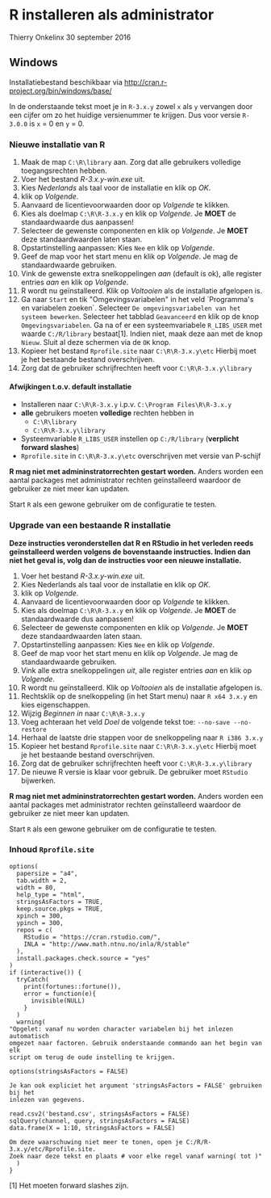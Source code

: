 R installeren als administrator
================
Thierry Onkelinx
30 september 2016

Windows
-------

Installatiebestand beschikbaar via <http://cran.r-project.org/bin/windows/base/>

In de onderstaande tekst moet je in `R-3.x.y` zowel `x` als `y` vervangen door een cijfer om zo het huidige versienummer te krijgen. Dus voor versie `R-3.0.0` is `x` = 0 en `y` = 0.

### Nieuwe installatie van R

1.  Maak de map `C:\R\library` aan. Zorg dat alle gebruikers volledige toegangsrechten hebben.
2.  Voer het bestand *R-3.x.y-win.exe* uit.
3.  Kies *Nederlands* als taal voor de installatie en klik op *OK*.
4.  klik op *Volgende*.
5.  Aanvaard de licentievoorwaarden door op *Volgende* te klikken.
6.  Kies als doelmap `C:\R\R-3.x.y` en klik op *Volgende*. Je **MOET** de standaardwaarde dus aanpassen!
7.  Selecteer de gewenste componenten en klik op *Volgende*. Je **MOET** deze standaardwaarden laten staan.
8.  Opstartinstelling aanpassen: Kies `Nee` en klik op *Volgende*.
9.  Geef de map voor het start menu en klik op *Volgende*. Je mag de standaardwaarde gebruiken.
10. Vink de gewenste extra snelkoppelingen *aan* (default is ok), alle register entries *aan* en klik op *Volgende*.
11. R wordt nu geïnstalleerd. Klik op *Voltooien* als de installatie afgelopen is.
12. Ga naar `Start` en tik "Omgevingsvariabelen" in het veld ´Programma's en variabelen zoeken´. Selecteer `De omgevingsvariabelen van het systeem bewerken`. Selecteer het tabblad `Geavanceerd` en klik op de knop `Omgevingsvariabelen`. Ga na of er een systeemvariabele `R_LIBS_USER` met waarde `C:/R/library` bestaat[1]. Indien niet, maak deze aan met de knop `Nieuw`. Sluit al deze schermen via de `OK` knop.
13. Kopieer het bestand `Rprofile.site` naar `C:\R\R-3.x.y\etc` Hierbij moet je het bestaande bestand overschrijven.
14. Zorg dat de gebruiker schrijfrechten heeft voor `C:\R\R-3.x.y\library`

#### Afwijkingen t.o.v. default installatie

-   Installeren naar `C:\R\R-3.x.y` i.p.v. `C:\Program Files\R\R-3.x.y`
-   **alle** gebruikers moeten **volledige** rechten hebben in
    -   `C:\R\library`
    -   `C:\R\R-3.x.y\library`
-   Systeemvariable `R_LIBS_USER` instellen op `C:/R/library` (**verplicht forward slashes**)
-   `Rprofile.site` in `C:\R\R-3.x.y\etc` overschrijven met versie van P-schijf

**R mag niet met admininstratorrechten gestart worden.** Anders worden een aantal packages met administrator rechten geïnstalleerd waardoor de gebruiker ze niet meer kan updaten.

Start `R` als een gewone gebruiker om de configuratie te testen.

### Upgrade van een bestaande R installatie

**Deze instructies veronderstellen dat R en RStudio in het verleden reeds geïnstalleerd werden volgens de bovenstaande instructies. Indien dan niet het geval is, volg dan de instructies voor een nieuwe installatie.**

1.  Voer het bestand *R-3.x.y-win.exe* uit.
2.  Kies Nederlands als taal voor de installatie en klik op *OK*.
3.  klik op *Volgende*.
4.  Aanvaard de licentievoorwaarden door op *Volgende* te klikken.
5.  Kies als doelmap `C:\R\R-3.x.y` en klik op *Volgende*. Je **MOET** de standaardwaarde dus aanpassen!
6.  Selecteer de gewenste componenten en klik op *Volgende*. Je **MOET** deze standaardwaarden laten staan.
7.  Opstartinstelling aanpassen: Kies `Nee` en klik op *Volgende*.
8.  Geef de map voor het start menu en klik op *Volgende*. Je mag de standaardwaarde gebruiken.
9.  Vink alle extra snelkoppelingen *uit*, alle register entries *aan* en klik op *Volgende*.
10. R wordt nu geïnstalleerd. Klik op *Voltooien* als de installatie afgelopen is.
11. Rechtsklik op de snelkoppeling (in het Start menu) naar `R x64 3.x.y` en kies eigenschappen.
12. Wijzig *Beginnen in* naar `C:\R\R-3.x.y`
13. Voeg achteraan het veld *Doel* de volgende tekst toe: `--no-save --no-restore`
14. Herhaal de laatste drie stappen voor de snelkoppeling naar `R i386 3.x.y`
15. Kopieer het bestand `Rprofile.site` naar `C:\R\R-3.x.y\etc` Hierbij moet je het bestaande bestand overschrijven.
16. Zorg dat de gebruiker schrijfrechten heeft voor `C:\R\R-3.x.y\library`
17. De nieuwe R versie is klaar voor gebruik. De gebruiker moet `RStudio` bijwerken.

**R mag niet met admininstratorrechten gestart worden.** Anders worden een aantal packages met administrator rechten geïnstalleerd waardoor de gebruiker ze niet meer kan updaten.

Start `R` als een gewone gebruiker om de configuratie te testen.

### Inhoud `Rprofile.site`

    options(
      papersize = "a4",
      tab.width = 2,
      width = 80,
      help_type = "html",
      stringsAsFactors = TRUE,
      keep.source.pkgs = TRUE,
      xpinch = 300,
      ypinch = 300,
      repos = c(
        RStudio = "https://cran.rstudio.com/",
        INLA = "http://www.math.ntnu.no/inla/R/stable"
      ),
      install.packages.check.source = "yes"
    )
    if (interactive()) {
      tryCatch(
        print(fortunes::fortune()),
        error = function(e){
          invisible(NULL)
        }
      )
      warning(
    "Opgelet: vanaf nu worden character variabelen bij het inlezen automatisch
    omgezet naar factoren. Gebruik onderstaande commando aan het begin van elk
    script om terug de oude instelling te krijgen.

    options(stringsAsFactors = FALSE)

    Je kan ook expliciet het argument 'stringsAsFactors = FALSE' gebruiken bij het
    inlezen van gegevens.

    read.csv2('bestand.csv', stringsAsFactors = FALSE)
    sqlQuery(channel, query, stringsAsFactors = FALSE)
    data.frame(X = 1:10, stringsAsFactors = FALSE)

    Om deze waarschuwing niet meer te tonen, open je C:/R/R-3.x.y/etc/Rprofile.site.
    Zoek naar deze tekst en plaats # voor elke regel vanaf warning( tot )"
      )
    }

[1] Het moeten forward slashes zijn.
